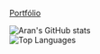 [Portfólio](https://github.com/stars/hyoretsu/lists/portfolio)

![Aran's GitHub stats](https://github-readme-stats.vercel.app/api?username=hyoretsu&count_private=true&show_icons=true&theme=radical)
<br />
![Top Languages](https://github-readme-stats.vercel.app/api/top-langs/?username=hyoretsu&layout=compact&langs_count=10&exclude_repo=gobarber,EXO-WAStickerApps,Discord-WAStickerApps,Mysme-WAStickerApps,Ultimate-Steam-Dark-Mode-Skin,typescript-template,nodejs-template,reactjs-template,reactnative-template,gostack-desafio-02,gostack-desafio-03,gostack-desafio-04,gostack-conceitos-basicos,gostack-desafio-05,gostack-desafio-06,gostack-desafio-07,gostack-desafio-08,gostack-desafio-09,gostack-desafio-10,gostack-desafio-11,gostack-bonus-flexbox)
